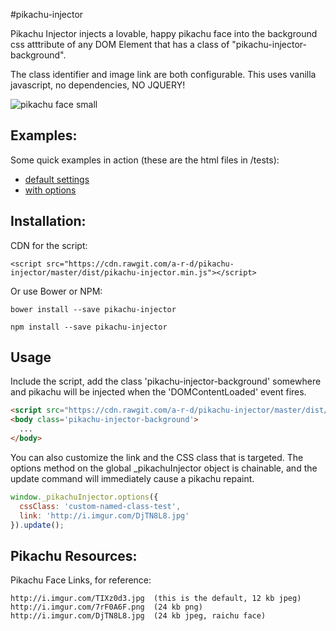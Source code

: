 #pikachu-injector

Pikachu Injector injects a lovable, happy pikachu face into the background css atttribute of any DOM Element that has a class of "pikachu-injector-background".

The class identifier and image link are both configurable. This uses vanilla javascript, no dependencies, NO JQUERY!

![pikachu face small](http://i.imgur.com/Cfdz69S.jpg)

## Examples:

Some quick examples in action (these are the html files in /tests):

* [default settings](http://htmlpreview.github.io/?https://github.com/a-r-d/pikachu-injector/master/tests/defaults.html)
* [with options](http://htmlpreview.github.io/?https://github.com/a-r-d/pikachu-injector/master/tests/custom-opts.html)


## Installation:

CDN for the script:

```
<script src="https://cdn.rawgit.com/a-r-d/pikachu-injector/master/dist/pikachu-injector.min.js"></script>
```

Or use Bower or NPM:

```
bower install --save pikachu-injector

npm install --save pikachu-injector
```

## Usage

Include the script, add the class 'pikachu-injector-background' somewhere and pikachu will be injected when the 'DOMContentLoaded' event fires.

```html
<script src="https://cdn.rawgit.com/a-r-d/pikachu-injector/master/dist/pikachu-injector.min.js"></script>
<body class='pikachu-injector-background'>
  ...
</body>
```

You can also customize the link and the CSS class that is targeted. The options method on the global _pikachuInjector object is chainable, and the update command will immediately cause a pikachu repaint.

```javascript
window._pikachuInjector.options({
  cssClass: 'custom-named-class-test',
  link: 'http://i.imgur.com/DjTN8L8.jpg'
}).update();
```


## Pikachu Resources:

Pikachu Face Links, for reference:

```
http://i.imgur.com/TIXz0d3.jpg  (this is the default, 12 kb jpeg)
http://i.imgur.com/7rF0A6F.png  (24 kb png)
http://i.imgur.com/DjTN8L8.jpg  (24 kb jpeg, raichu face)
```
